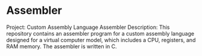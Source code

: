 # Assembler
Project: Custom Assembly Language Assembler 
Description: This repository contains an assembler program for a custom assembly language designed for a virtual computer model, which includes a CPU, registers, and RAM memory. The assembler is written in C.
